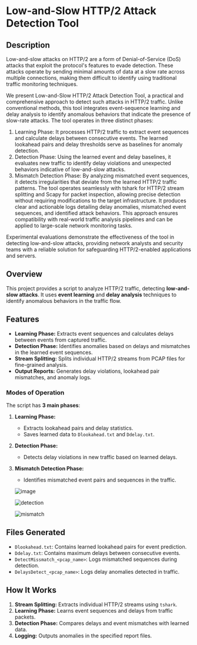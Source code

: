 
# **Low-and-Slow HTTP/2 Attack Detection Tool**

## **Description**
Low-and-slow attacks on HTTP/2 are a form of Denial-of-Service (DoS) attacks that exploit the protocol's features to evade detection. These attacks operate by sending minimal amounts of data at a slow rate across multiple connections, making them difficult to identify using traditional traffic monitoring techniques.

We present Low-and-Slow HTTP/2 Attack Detection Tool, a practical and comprehensive approach to detect such attacks in HTTP/2 traffic. Unlike conventional methods, this tool integrates event-sequence learning and delay analysis to identify anomalous behaviors that indicate the presence of slow-rate attacks. The tool operates in three distinct phases:

1. Learning Phase: It processes HTTP/2 traffic to extract event sequences and calculate delays between consecutive events. The learned lookahead pairs and delay thresholds serve as baselines for anomaly detection.
2. Detection Phase: Using the learned event and delay baselines, it evaluates new traffic to identify delay violations and unexpected behaviors indicative of low-and-slow attacks.
3. Mismatch Detection Phase: By analyzing mismatched event sequences, it detects irregularities that deviate from the learned HTTP/2 traffic patterns.
The tool operates seamlessly with tshark for HTTP/2 stream splitting and Scapy for packet inspection, allowing precise detection without requiring modifications to the target infrastructure. It produces clear and actionable logs detailing delay anomalies, mismatched event sequences, and identified attack behaviors. This approach ensures compatibility with real-world traffic analysis pipelines and can be applied to large-scale network monitoring tasks.

Experimental evaluations demonstrate the effectiveness of the tool in detecting low-and-slow attacks, providing network analysts and security teams with a reliable solution for safeguarding HTTP/2-enabled applications and servers.

## **Overview**
This project provides a script to analyze HTTP/2 traffic, detecting **low-and-slow attacks**. It uses **event learning** and **delay analysis** techniques to identify anomalous behaviors in the traffic flow.


## **Features**
- **Learning Phase:** Extracts event sequences and calculates delays between events from captured traffic.
- **Detection Phase:** Identifies anomalies based on delays and mismatches in the learned event sequences.
- **Stream Splitting:** Splits individual HTTP/2 streams from PCAP files for fine-grained analysis.
- **Output Reports:** Generates delay violations, lookahead pair mismatches, and anomaly logs.


### **Modes of Operation**
The script has **3 main phases**:
1. **Learning Phase:**
   - Extracts lookahead pairs and delay statistics.
   - Saves learned data to `Dlookahead.txt` and `Ddelay.txt`.
2. **Detection Phase:**
   - Detects delay violations in new traffic based on learned delays.
3. **Mismatch Detection Phase:**
   - Identifies mismatched event pairs and sequences in the traffic.
  
   ![image](https://github.com/user-attachments/assets/ea4bdd36-cc02-4557-839e-5db5899639df)

   ![detection](https://github.com/user-attachments/assets/fff96efb-3d3d-4790-bcc9-3f88224b8a81)

   ![mismatch](https://github.com/user-attachments/assets/85f7c241-e3c6-431a-89d0-eb7e8766d7f5)


## **Files Generated**
- `Dlookahead.txt`: Contains learned lookahead pairs for event prediction.
- `Ddelay.txt`: Contains maximum delays between consecutive events.
- `DetectMissmatch_<pcap_name>`: Logs mismatched sequences during detection.
- `DelaysDetect_<pcap_name>`: Logs delay anomalies detected in traffic.


## **How It Works**
1. **Stream Splitting:** Extracts individual HTTP/2 streams using `tshark`.
2. **Learning Phase:** Learns event sequences and delays from traffic packets.
3. **Detection Phase:** Compares delays and event mismatches with learned data.
4. **Logging:** Outputs anomalies in the specified report files.
